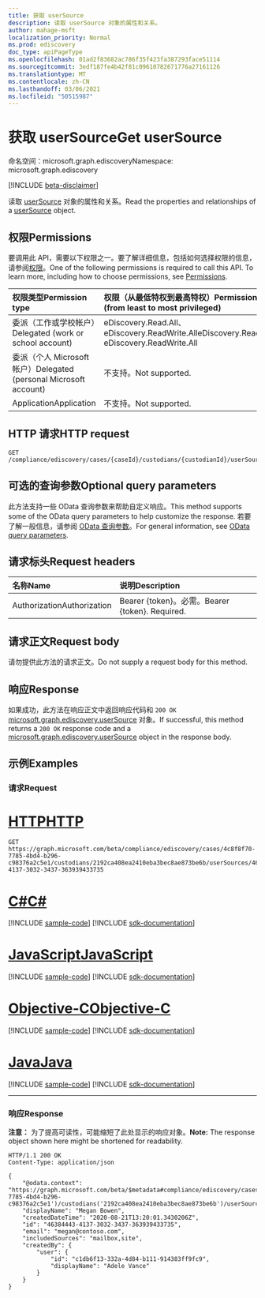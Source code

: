 ```yaml
---
title: 获取 userSource
description: 读取 userSource 对象的属性和关系。
author: mahage-msft
localization_priority: Normal
ms.prod: ediscovery
doc_type: apiPageType
ms.openlocfilehash: 01ad2f83682ac786f35f423fa387293face51114
ms.sourcegitcommit: 3edf187fe4b42f81c09610782671776a27161126
ms.translationtype: MT
ms.contentlocale: zh-CN
ms.lasthandoff: 03/06/2021
ms.locfileid: "50515987"
---
```

# <a name="get-usersource"></a><span data-ttu-id="aee5a-103">获取 userSource</span><span class="sxs-lookup"><span data-stu-id="aee5a-103">Get userSource</span></span>

<span data-ttu-id="aee5a-104">命名空间：microsoft.graph.ediscovery</span><span class="sxs-lookup"><span data-stu-id="aee5a-104">Namespace: microsoft.graph.ediscovery</span></span>

[!INCLUDE [beta-disclaimer](../../includes/beta-disclaimer.md)]

<span data-ttu-id="aee5a-105">读取 [userSource](../resources/ediscovery-usersource.md) 对象的属性和关系。</span><span class="sxs-lookup"><span data-stu-id="aee5a-105">Read the properties and relationships of a [userSource](../resources/ediscovery-usersource.md) object.</span></span>

## <a name="permissions"></a><span data-ttu-id="aee5a-106">权限</span><span class="sxs-lookup"><span data-stu-id="aee5a-106">Permissions</span></span>

<span data-ttu-id="aee5a-p101">要调用此 API，需要以下权限之一。要了解详细信息，包括如何选择权限的信息，请参阅[权限](/graph/permissions-reference)。</span><span class="sxs-lookup"><span data-stu-id="aee5a-p101">One of the following permissions is required to call this API. To learn more, including how to choose permissions, see [Permissions](/graph/permissions-reference).</span></span>

|<span data-ttu-id="aee5a-109">权限类型</span><span class="sxs-lookup"><span data-stu-id="aee5a-109">Permission type</span></span>|<span data-ttu-id="aee5a-110">权限（从最低特权到最高特权）</span><span class="sxs-lookup"><span data-stu-id="aee5a-110">Permissions (from least to most privileged)</span></span>|
|:---|:---|
|<span data-ttu-id="aee5a-111">委派（工作或学校帐户）</span><span class="sxs-lookup"><span data-stu-id="aee5a-111">Delegated (work or school account)</span></span>|<span data-ttu-id="aee5a-112">eDiscovery.Read.All、eDiscovery.ReadWrite.All</span><span class="sxs-lookup"><span data-stu-id="aee5a-112">eDiscovery.Read.All, eDiscovery.ReadWrite.All</span></span>|
|<span data-ttu-id="aee5a-113">委派（个人 Microsoft 帐户）</span><span class="sxs-lookup"><span data-stu-id="aee5a-113">Delegated (personal Microsoft account)</span></span>|<span data-ttu-id="aee5a-114">不支持。</span><span class="sxs-lookup"><span data-stu-id="aee5a-114">Not supported.</span></span>|
|<span data-ttu-id="aee5a-115">Application</span><span class="sxs-lookup"><span data-stu-id="aee5a-115">Application</span></span>|<span data-ttu-id="aee5a-116">不支持。</span><span class="sxs-lookup"><span data-stu-id="aee5a-116">Not supported.</span></span>|

## <a name="http-request"></a><span data-ttu-id="aee5a-117">HTTP 请求</span><span class="sxs-lookup"><span data-stu-id="aee5a-117">HTTP request</span></span>

<!-- {
  "blockType": "ignored"
}
-->

``` http
GET /compliance/ediscovery/cases/{caseId}/custodians/{custodianId}/userSources/{userSourceId}
```

## <a name="optional-query-parameters"></a><span data-ttu-id="aee5a-118">可选的查询参数</span><span class="sxs-lookup"><span data-stu-id="aee5a-118">Optional query parameters</span></span>

<span data-ttu-id="aee5a-119">此方法支持一些 OData 查询参数来帮助自定义响应。</span><span class="sxs-lookup"><span data-stu-id="aee5a-119">This method supports some of the OData query parameters to help customize the response.</span></span> <span data-ttu-id="aee5a-120">若要了解一般信息，请参阅 [OData 查询参数](/graph/query-parameters)。</span><span class="sxs-lookup"><span data-stu-id="aee5a-120">For general information, see [OData query parameters](/graph/query-parameters).</span></span>

## <a name="request-headers"></a><span data-ttu-id="aee5a-121">请求标头</span><span class="sxs-lookup"><span data-stu-id="aee5a-121">Request headers</span></span>

|<span data-ttu-id="aee5a-122">名称</span><span class="sxs-lookup"><span data-stu-id="aee5a-122">Name</span></span>|<span data-ttu-id="aee5a-123">说明</span><span class="sxs-lookup"><span data-stu-id="aee5a-123">Description</span></span>|
|:---|:---|
|<span data-ttu-id="aee5a-124">Authorization</span><span class="sxs-lookup"><span data-stu-id="aee5a-124">Authorization</span></span>|<span data-ttu-id="aee5a-p103">Bearer {token}。必需。</span><span class="sxs-lookup"><span data-stu-id="aee5a-p103">Bearer {token}. Required.</span></span>|

## <a name="request-body"></a><span data-ttu-id="aee5a-127">请求正文</span><span class="sxs-lookup"><span data-stu-id="aee5a-127">Request body</span></span>

<span data-ttu-id="aee5a-128">请勿提供此方法的请求正文。</span><span class="sxs-lookup"><span data-stu-id="aee5a-128">Do not supply a request body for this method.</span></span>

## <a name="response"></a><span data-ttu-id="aee5a-129">响应</span><span class="sxs-lookup"><span data-stu-id="aee5a-129">Response</span></span>

<span data-ttu-id="aee5a-130">如果成功，此方法在响应正文中返回响应代码和 `200 OK` [microsoft.graph.ediscovery.userSource](../resources/ediscovery-usersource.md) 对象。</span><span class="sxs-lookup"><span data-stu-id="aee5a-130">If successful, this method returns a `200 OK` response code and a [microsoft.graph.ediscovery.userSource](../resources/ediscovery-usersource.md) object in the response body.</span></span>

## <a name="examples"></a><span data-ttu-id="aee5a-131">示例</span><span class="sxs-lookup"><span data-stu-id="aee5a-131">Examples</span></span>

### <a name="request"></a><span data-ttu-id="aee5a-132">请求</span><span class="sxs-lookup"><span data-stu-id="aee5a-132">Request</span></span>


# <a name="http"></a>[<span data-ttu-id="aee5a-133">HTTP</span><span class="sxs-lookup"><span data-stu-id="aee5a-133">HTTP</span></span>](#tab/http)
<!-- {
  "blockType": "request",
  "name": "get_usersource"
}
-->

``` http
GET https://graph.microsoft.com/beta/compliance/ediscovery/cases/4c8f8f70-7785-4bd4-b296-c98376a2c5e1/custodians/2192ca408ea2410eba3bec8ae873be6b/userSources/46384443-4137-3032-3437-363939433735
```
# <a name="c"></a>[<span data-ttu-id="aee5a-134">C#</span><span class="sxs-lookup"><span data-stu-id="aee5a-134">C#</span></span>](#tab/csharp)
[!INCLUDE [sample-code](../includes/snippets/csharp/get-usersource-csharp-snippets.md)]
[!INCLUDE [sdk-documentation](../includes/snippets/snippets-sdk-documentation-link.md)]

# <a name="javascript"></a>[<span data-ttu-id="aee5a-135">JavaScript</span><span class="sxs-lookup"><span data-stu-id="aee5a-135">JavaScript</span></span>](#tab/javascript)
[!INCLUDE [sample-code](../includes/snippets/javascript/get-usersource-javascript-snippets.md)]
[!INCLUDE [sdk-documentation](../includes/snippets/snippets-sdk-documentation-link.md)]

# <a name="objective-c"></a>[<span data-ttu-id="aee5a-136">Objective-C</span><span class="sxs-lookup"><span data-stu-id="aee5a-136">Objective-C</span></span>](#tab/objc)
[!INCLUDE [sample-code](../includes/snippets/objc/get-usersource-objc-snippets.md)]
[!INCLUDE [sdk-documentation](../includes/snippets/snippets-sdk-documentation-link.md)]

# <a name="java"></a>[<span data-ttu-id="aee5a-137">Java</span><span class="sxs-lookup"><span data-stu-id="aee5a-137">Java</span></span>](#tab/java)
[!INCLUDE [sample-code](../includes/snippets/java/get-usersource-java-snippets.md)]
[!INCLUDE [sdk-documentation](../includes/snippets/snippets-sdk-documentation-link.md)]

---


### <a name="response"></a><span data-ttu-id="aee5a-138">响应</span><span class="sxs-lookup"><span data-stu-id="aee5a-138">Response</span></span>

<span data-ttu-id="aee5a-139">**注意：** 为了提高可读性，可能缩短了此处显示的响应对象。</span><span class="sxs-lookup"><span data-stu-id="aee5a-139">**Note:** The response object shown here might be shortened for readability.</span></span>
<!-- {
  "blockType": "response",
  "truncated": true,
  "@odata.type": "microsoft.graph.ediscovery.userSource"
}
-->

``` http
HTTP/1.1 200 OK
Content-Type: application/json

{
    "@odata.context": "https://graph.microsoft.com/beta/$metadata#compliance/ediscovery/cases('4c8f8f70-7785-4bd4-b296-c98376a2c5e1')/custodians('2192ca408ea2410eba3bec8ae873be6b')/userSources",
    "displayName": "Megan Bowen",
    "createdDateTime": "2020-08-21T13:20:01.3430206Z",
    "id": "46384443-4137-3032-3437-363939433735",
    "email": "megan@contoso.com",
    "includedSources": "mailbox,site",
    "createdBy": {
        "user": {
            "id": "c1db6f13-332a-4d84-b111-914383ff9fc9",
            "displayName": "Adele Vance"
        }
    }
}
```
